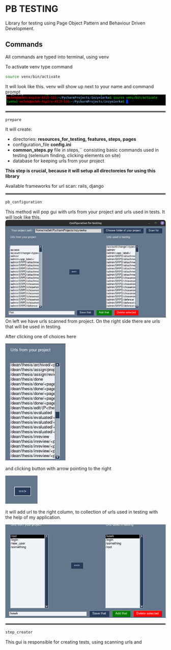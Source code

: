 # PB TESTING
Library for testing using Page Object Pattern and Behaviour Driven Development.

## Commands
All commands are typed into terminal, using venv

To activate venv type command
```bash
source venv/bin/activate
```
It will look like this. venv will show up next to your name
and command prompt
![img_5.png](wip_files_for_readme/img_5.png)
<hr style="border:2px solid gray"/>

```bash
prepare
```

It will create:
- directories: __resources_for_testing, features, steps, pages__
- configuration_file __config.ini__
- __common_steps.py__ file in steps,`` consisting basic commands used in testing
(selenium finding, clicking elements on site)
- database for keeping urls from your project

__This step is crucial, because it will setup all directoreies for using this library__

Available frameworks for url scan: rails, django
<hr style="border:2px solid gray"/>

```bash
pb_configuration
```

This method will pop gui with urls from your project and urls used in tests.
It will look like this.
![img.png](wip_files_for_readme/how_pb_configuration_looks.png)
On left we have urls scanned from project.
On the right side there are urls that will be used in testing.

After clicking one of choices here

![img_3.png](wip_files_for_readme/img_3.png)

and clicking button with arrow pointing to the right

![img_4.png](wip_files_for_readme/img_4.png)

it will add url to the right column, to collection of urls used in testing with the help of my application.


![](wip_files_for_readme/how_app_works.gif)
<hr style="border:2px solid gray"/>

```bash
step_creator
```
This gui is responsible for creating tests, using scanning urls and 
